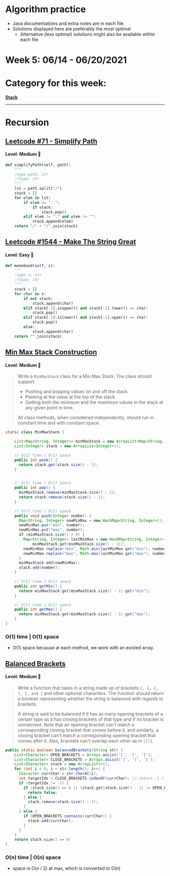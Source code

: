 # Algorithm practice

* Java documentations and extra notes are in each file.
* Solutions displayed here are preferably the most optimal
    * Alternative (less optimal) solutions might also be available within each 
    file

# Week 5: 06/14 - 06/20/2021

# Category for this week:
**[Stack](#stack)**<br>

---

# Recursion

## [Leetcode #71 - Simplify Path](https://leetcode.com/problems/simplify-path/)

#### Level: Medium 📘

```python
def simplifyPath(self, path):
    """
    :type path: str
    :rtype: str
    """
    lst = path.split("/")
    stack = []
    for elem in lst:
        if elem == "..":
            if stack:
                stack.pop()
        elif elem != "." and elem != "":
            stack.append(elem)
    return "/" + "/".join(stack)
```

## [Leetcode #1544 - Make The String Great](https://leetcode.com/problems/make-the-string-great/)

#### Level: Easy 📗

```python
def makeGood(self, s):
    """
    :type s: str
    :rtype: str
    """
    stack = []
    for char in s:
        if not stack:
            stack.append(char)
        elif stack[-1].isupper() and stack[-1].lower() == char:
            stack.pop()
        elif stack[-1].islower() and stack[-1].upper() == char:
            stack.pop()
        else:
            stack.append(char)
    return "".join(stack)
```

## [Min Max Stack Construction](Stacks/src/main/java/MinMaxStackConstruction.java)

#### Level: Medium 📘

> Write a `MinMaxStack` class for a Min Max Stack. The class should support:
> - Pushing and popping values on and off the stack.
> - Peeking at the value at the top of the stack.
> - Getting both the minimum and the maximum values in the stack at any given point in time.
>
> All class methods, when considered independently, should run in constant time and with constant space.

```java
static class MinMaxStack {

    List<Map<String, Integer>> minMaxStack = new ArrayList<Map<String, Integer>>();
    List<Integer> stack = new ArrayList<Integer>();

    // O(1) time | O(1) space
    public int peek() {
      return stack.get(stack.size() - 1);
    }


    // O(1) time | O(1) space
    public int pop() {
      minMaxStack.remove(minMaxStack.size() - 1);
      return stack.remove(stack.size() - 1);
    }

    // O(1) time | O(1) space
    public void push(Integer number) {
      Map<String, Integer> newMinMax = new HashMap<String, Integer>();
      newMinMax.put("min", number);
      newMinMax.put("max", number);
      if (minMaxStack.size() > 0) {
        Map<String, Integer> lastMinMax = new HashMap<String, Integer>(
            minMaxStack.get(minMaxStack.size() - 1));
        newMinMax.replace("min", Math.min(lastMinMax.get("min"), number));
        newMinMax.replace("max", Math.max(lastMinMax.get("max"), number));
      }
      minMaxStack.add(newMinMax);
      stack.add(number);
    }

    // O(1) time | O(1) space
    public int getMin() {
      return minMaxStack.get(minMaxStack.size() - 1).get("min");
    }

    // O(1) time | O(1) space
    public int getMax() {
      return minMaxStack.get(minMaxStack.size() - 1).get("max");
    }
}
```

### O(1) time | O(1) space
* O(1) space because at each method, we work with an existed array.

## [Balanced Brackets](Stacks/src/main/java/BalancedBrackets.java)

#### Level: Medium 📘

> Write a function that takes in a string made up of brackets `(, [, {, ), ], and }` and other optional characters. The function should return a boolean representing whether the string is balanced with regards to brackets.
>
> A string is said to be balanced if it has as many opening brackets of a certain type as it has closing brackets of that type and if no bracket is unmatched. Note that an opening bracket can't match a corresponding closing bracket that comes before it, and similarly, a closing bracket can't match a corresponding opening bracket that comes after it. Also, brackets can't overlap each other as in `([)]`.

```java
public static boolean balancedBrackets(String str) {
    List<Character> OPEN_BRACKETS = Arrays.asList('[', '(', '{');
    List<Character> CLOSE_BRACKETS = Arrays.asList(']', ')', '}');
    List<Character> stack = new ArrayList<>();
    for (int i = 0; i < str.length(); i++) {
      Character currChar = str.charAt(i);
      int targetIdx = CLOSE_BRACKETS.indexOf(currChar); // return -1 if not found
      if (targetIdx != -1) {
        if (stack.size() == 0 || (stack.get(stack.size() - 1) != OPEN_BRACKETS.get(targetIdx))) {
          return false;
        } else {
          stack.remove(stack.size() - 1);
        }
      } else {
        if (OPEN_BRACKETS.contains(currChar)) {
          stack.add(currChar);
        }
      }
    }
    return stack.size() == 0;
}
```

### O(n) time | O(n) space
* space is O(n / 2) at max, which is converted to O(n)


